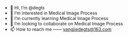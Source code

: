 - 👋 Hi, I’m @degts
- 👀 I’m interested in Medical Image Process
- 🌱 I’m currently learning Medical Image Process
- 💞️ I’m looking to collaborate on Medical Image Process
- 📫 How to reach me —— yangjiedegts@163.com

<!---
degts/degts is a ✨ special ✨ repository because its `README.md` (this file) appears on your GitHub profile.
You can click the Preview link to take a look at your changes.
--->
